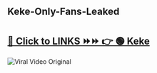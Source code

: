 
 ## Keke-Only-Fans-Leaked

# <h2><a href="https://clipsfans.com/Keke&ref=git">🔗 Click to LINKS ⏩⏩ 👉 🟢 Keke </a></h2>

<a href="https://clipsfans.com/Keke&ref=git" rel="nofollow" data-target="animated-image.originalLink"><img src="https://i.ibb.co.com/xMMVF88/686577567.gif" alt="Viral Video Original" style="max-width: 100%; display: inline-block;" data-target="animated-image.originalImage"></a>
